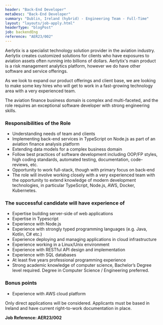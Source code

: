 ```yaml
---
header: "Back-End Developer"
metaDesc: "Back-End Developer"
summary: "Dublin, Ireland (hybrid) - Engineering Team - Full-Time"
layout: "layouts/job-apply.html"
headerType: "blogPost"
job: backendEng
reference: "AER23/002"
---
```


Aerlytix is a specialist technology solution provider in the aviation industry. Aerlytix creates customized solutions for clients who have exposures to aviation assets often running into billions of dollars. Aerlytix's main product is a risk management analytics platform, however we do have other software and service offerings.

As we look to expand our product offerings and client base, we are looking to make some key hires who will get to work in a fast-growing technology area with a very experienced team.

The aviation finance business domain is complex and multi-faceted, and the role requires an exceptional software developer with strong engineering skills.

### Responsibilities of the Role

* Understanding needs of team and clients
* Implementing back-end services in TypeScript on Node.js as part of an aviation finance analysis platform
* Extending data models for a complex business domain
* Follow best practices of software development including OOP/FP styles, high coding standards, automated testing, documentation, code-reviews, etc.
* Opportunity to work full-stack, though with primary focus on back-end
* The role will involve working closely with a very experienced team with the opportunity to extend knowledge of modern development technologies, in particular TypeScript, Node.js, AWS, Docker, Kubernetes.

### The successful candidate will have experience of

* Expertise building server-side of web applications
* Expertise in Typescript
* Experience with Node.js
* Experience with strongly typed programming languages (e.g. Java, Kotlin, C# etc.)
* Experience deploying and managing applications in cloud infrastructure
* Experience working in a Linux/Unix environment
* Experience with RESTful API design and implementation
* Experience with SQL databases
* At least five years professional programming experience
* Strong academic knowledge of computer science, Bachelor’s Degree level required. Degree in Computer Science / Engineering preferred.

### Bonus points

* Experience with AWS cloud platform

Only direct applications will be considered. Applicants must be based in Ireland and have current right-to-work documentation in place. 

**Job Reference: AER23/002**